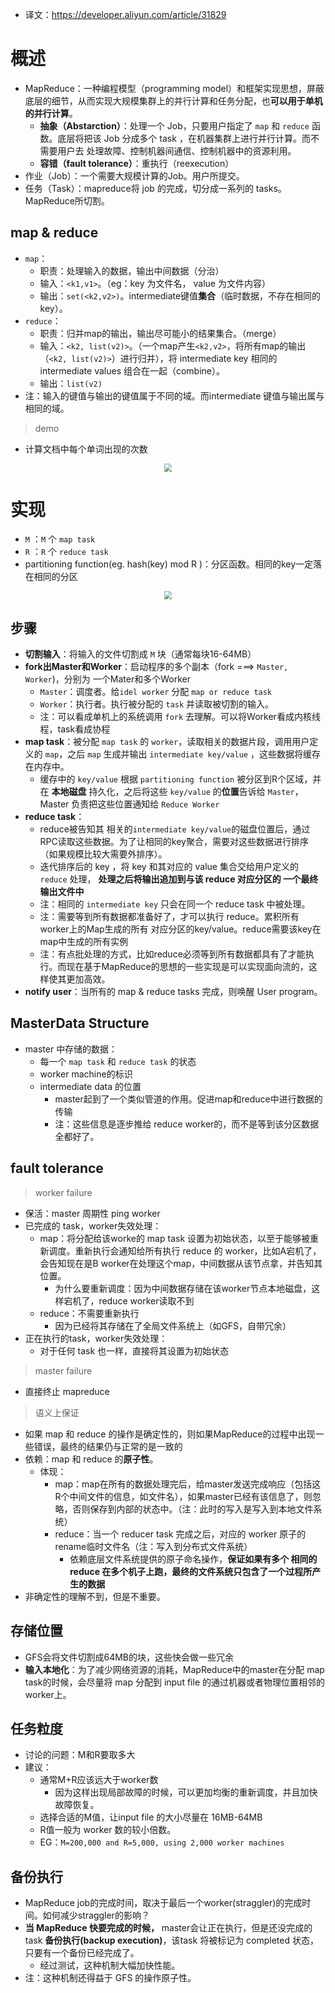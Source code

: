 - 译文：https://developer.aliyun.com/article/31829

# 概述
- MapReduce：一种编程模型（programming model）和框架实现思想，屏蔽底层的细节，从而实现大规模集群上的并行计算和任务分配，也**可以用于单机的并行计算**。
  - **抽象（Abstarction）**：处理一个 Job，只要用户指定了 `map` 和 `reduce` 函数。底层将把该 Job 分成多个 task ，在机器集群上进行并行计算。而不需要用户去 处理故障、控制机器间通信、控制机器中的资源利用。
  - **容错（fault tolerance）**：重执行（reexecution）
- 作业（Job）：一个需要大规模计算的Job。用户所提交。
- 任务（Task）：mapreduce将 job 的完成，切分成一系列的 tasks。MapReduce所切割。
## map & reduce
- `map`：
  - 职责：处理输入的数据，输出中间数据（分治）
  - 输入：`<k1,v1>`。（eg：key 为文件名， value 为文件内容）
  - 输出：`set(<k2,v2>)`。intermediate键值**集合**（临时数据，不存在相同的 key）。
- `reduce`：
  - 职责：归并map的输出，输出尽可能小的结果集合。（merge）
  - 输入：`<k2, list(v2)>`。（一个map产生`<k2,v2>`，将所有map的输出（`<k2, list(v2)>`）进行归并），将 intermediate key 相同的 intermediate values 组合在一起（combine）。
  - 输出：`list(v2)`
- 注：输入的键值与输出的键值属于不同的域。而intermediate 键值与输出属与相同的域。
> demo
- 计算文档中每个单词出现的次数
<div align="center" style="zoom:80%"><img src="./pic/1.png"></div>

# 实现
- `M` ：`M` 个 `map task`
- `R` ：`R` 个 `reduce task`
- partitioning function(eg. hash(key) mod R )：分区函数。相同的key一定落在相同的分区
<div align="center" style="zoom:80%"><img src="./pic/2.png"></div>

## 步骤
- **切割输入**：将输入的文件切割成 `M` 块（通常每块16-64MB）
- **fork出Master和Worker**：启动程序的多个副本（fork ===> `Master, Worker`)，分别为 一个Mater和多个Worker
  - `Master`：调度者。给`idel worker` 分配 `map or reduce task`
  - `Worker`：执行者。执行被分配的 `task` 并读取被切割的输入。
  - 注：可以看成单机上的系统调用 `fork` 去理解。可以将Worker看成内核线程，task看成协程
- **map task**：被分配 `map task` 的 `worker`，读取相关的数据片段，调用用户定义的 `map`，之后 `map` 生成并输出 `intermediate key/value` ，这些数据将缓存在内存中。
  - 缓存中的 `key/value` 根据 `partitioning function` 被分区到R个区域，并在 **本地磁盘** 持久化，之后将这些 `key/value` 的**位置**告诉给 `Master`，Master 负责把这些位置通知给 `Reduce Worker`
- **reduce task**：
  - reduce被告知其 相关的`intermediate key/value`的磁盘位置后，通过RPC读取这些数据。为了让相同的key聚合，需要对这些数据进行排序（如果规模比较大需要外排序）。
  - 迭代排序后的 key ，将 key 和其对应的 value 集合交给用户定义的 `reduce` 处理， **处理之后将输出追加到与该 reduce 对应分区的 一个最终输出文件中**
  - 注：相同的 `intermediate key` 只会在同一个 reduce task 中被处理。
  - 注：需要等到所有数据都准备好了，才可以执行 reduce。累积所有 worker上的Map生成的所有 对应分区的key/value。reduce需要该key在map中生成的所有实例 
  - 注：有点批处理的方式，比如reduce必须等到所有数据都具有了才能执行。而现在基于MapReduce的思想的一些实现是可以实现面向流的，这样使其更加高效。
- **notify user**：当所有的 map & reduce tasks 完成，则唤醒 User program。

## MasterData Structure
- master 中存储的数据：
  - 每一个 `map task` 和 `reduce task` 的状态
  - worker machine的标识
  - intermediate data 的位置
    - master起到了一个类似管道的作用。促进map和reduce中进行数据的传输
    - 注：这些信息是逐步推给 reduce worker的，而不是等到该分区数据全都好了。

## fault tolerance
> worker failure
- 保活：master 周期性 ping worker
- 已完成的 task，worker失效处理：
  - map：将分配给该worke的 map task 设置为初始状态，以至于能够被重新调度。重新执行会通知给所有执行 reduce 的 worker，比如A宕机了，会告知现在是B worker在处理这个map，中间数据从该节点拿，并告知其位置。
    - 为什么要重新调度：因为中间数据存储在该worker节点本地磁盘，这样宕机了，reduce worker读取不到
  - reduce：不需要重新执行
    - 因为已经将其存储在了全局文件系统上（如GFS，自带冗余）
- 正在执行的task，worker失效处理：
  - 对于任何 task 也一样，直接将其设置为初始状态


> master failure
- 直接终止 mapreduce

> 语义上保证
- 如果 map 和 reduce 的操作是确定性的，则如果MapReduce的过程中出现一些错误，最终的结果仍与正常的是一致的
- 依赖：map 和 reduce 的**原子性**。
  - 体现：
    - map：map在所有的数据处理完后，给master发送完成响应（包括这R个中间文件的信息，如文件名），如果master已经有该信息了，则忽略，否则保存到内部的状态中。（注：此时的写入是写入到本地文件系统）
    - reduce：当一个 reducer task 完成之后，对应的 worker 原子的 rename临时文件名（注：写入到分布式文件系统）
      - 依赖底层文件系统提供的原子命名操作，**保证如果有多个 相同的reduce 在多个机子上跑，最终的文件系统只包含了一个过程所产生的数据**
- 非确定性的理解不到，但是不重要。



## 存储位置
- GFS会将文件切割成64MB的块，这些快会做一些冗余
- **输入本地化**：为了减少网络资源的消耗，MapReduce中的master在分配 map task的时候，会尽量将 map 分配到 input file 的通过机器或者物理位置相邻的worker上。
  

## 任务粒度
- 讨论的问题：M和R要取多大
- 建议：
  - 通常M+R应该远大于worker数
    - 因为这样出现局部故障的时候，可以更加均衡的重新调度，并且加快故障恢复。
  - 选择合适的M值，让input file 的大小尽量在 16MB-64MB
  - R值一般为 worker 数的较小倍数。
  - EG：`M=200,000 and R=5,000, using 2,000 worker machines`

## 备份执行
- MapReduce job的完成时间，取决于最后一个worker(straggler)的完成时间。如何减少straggler的影响？
- **当 MapReduce 快要完成的时候，** master会让正在执行，但是还没完成的task **备份执行(backup execution)**，该task 将被标记为 completed 状态，只要有一个备份已经完成了。
  - 经过测试，这种机制大幅加快性能。
- 注：这种机制还得益于 GFS 的操作原子性。

